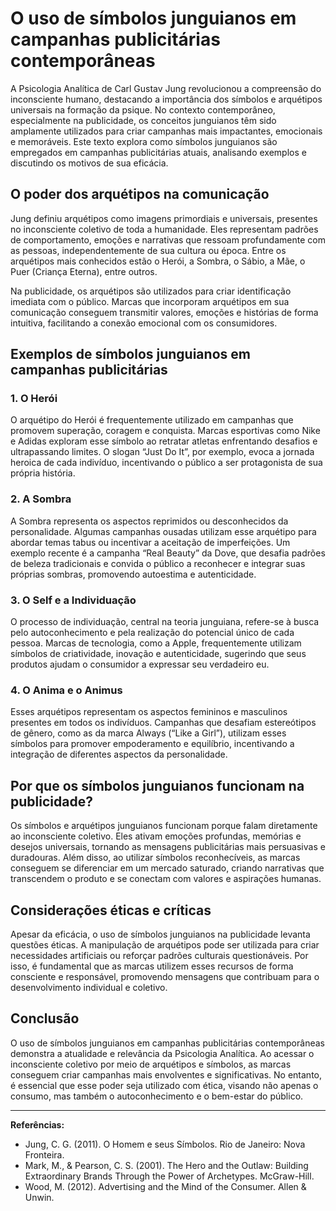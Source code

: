 
# O uso de símbolos junguianos em campanhas publicitárias contemporâneas

A Psicologia Analítica de Carl Gustav Jung revolucionou a compreensão do inconsciente humano, destacando a importância dos símbolos e arquétipos universais na formação da psique. No contexto contemporâneo, especialmente na publicidade, os conceitos junguianos têm sido amplamente utilizados para criar campanhas mais impactantes, emocionais e memoráveis. Este texto explora como símbolos junguianos são empregados em campanhas publicitárias atuais, analisando exemplos e discutindo os motivos de sua eficácia.

## O poder dos arquétipos na comunicação

Jung definiu arquétipos como imagens primordiais e universais, presentes no inconsciente coletivo de toda a humanidade. Eles representam padrões de comportamento, emoções e narrativas que ressoam profundamente com as pessoas, independentemente de sua cultura ou época. Entre os arquétipos mais conhecidos estão o Herói, a Sombra, o Sábio, a Mãe, o Puer (Criança Eterna), entre outros.

Na publicidade, os arquétipos são utilizados para criar identificação imediata com o público. Marcas que incorporam arquétipos em sua comunicação conseguem transmitir valores, emoções e histórias de forma intuitiva, facilitando a conexão emocional com os consumidores.

## Exemplos de símbolos junguianos em campanhas publicitárias

### 1. O Herói

O arquétipo do Herói é frequentemente utilizado em campanhas que promovem superação, coragem e conquista. Marcas esportivas como Nike e Adidas exploram esse símbolo ao retratar atletas enfrentando desafios e ultrapassando limites. O slogan “Just Do It”, por exemplo, evoca a jornada heroica de cada indivíduo, incentivando o público a ser protagonista de sua própria história.

### 2. A Sombra

A Sombra representa os aspectos reprimidos ou desconhecidos da personalidade. Algumas campanhas ousadas utilizam esse arquétipo para abordar temas tabus ou incentivar a aceitação de imperfeições. Um exemplo recente é a campanha “Real Beauty” da Dove, que desafia padrões de beleza tradicionais e convida o público a reconhecer e integrar suas próprias sombras, promovendo autoestima e autenticidade.

### 3. O Self e a Individuação

O processo de individuação, central na teoria junguiana, refere-se à busca pelo autoconhecimento e pela realização do potencial único de cada pessoa. Marcas de tecnologia, como a Apple, frequentemente utilizam símbolos de criatividade, inovação e autenticidade, sugerindo que seus produtos ajudam o consumidor a expressar seu verdadeiro eu.

### 4. O Anima e o Animus

Esses arquétipos representam os aspectos femininos e masculinos presentes em todos os indivíduos. Campanhas que desafiam estereótipos de gênero, como as da marca Always (“Like a Girl”), utilizam esses símbolos para promover empoderamento e equilíbrio, incentivando a integração de diferentes aspectos da personalidade.

## Por que os símbolos junguianos funcionam na publicidade?

Os símbolos e arquétipos junguianos funcionam porque falam diretamente ao inconsciente coletivo. Eles ativam emoções profundas, memórias e desejos universais, tornando as mensagens publicitárias mais persuasivas e duradouras. Além disso, ao utilizar símbolos reconhecíveis, as marcas conseguem se diferenciar em um mercado saturado, criando narrativas que transcendem o produto e se conectam com valores e aspirações humanas.

## Considerações éticas e críticas

Apesar da eficácia, o uso de símbolos junguianos na publicidade levanta questões éticas. A manipulação de arquétipos pode ser utilizada para criar necessidades artificiais ou reforçar padrões culturais questionáveis. Por isso, é fundamental que as marcas utilizem esses recursos de forma consciente e responsável, promovendo mensagens que contribuam para o desenvolvimento individual e coletivo.

## Conclusão

O uso de símbolos junguianos em campanhas publicitárias contemporâneas demonstra a atualidade e relevância da Psicologia Analítica. Ao acessar o inconsciente coletivo por meio de arquétipos e símbolos, as marcas conseguem criar campanhas mais envolventes e significativas. No entanto, é essencial que esse poder seja utilizado com ética, visando não apenas o consumo, mas também o autoconhecimento e o bem-estar do público.

---
**Referências:**
- Jung, C. G. (2011). O Homem e seus Símbolos. Rio de Janeiro: Nova Fronteira.
- Mark, M., & Pearson, C. S. (2001). The Hero and the Outlaw: Building Extraordinary Brands Through the Power of Archetypes. McGraw-Hill.
- Wood, M. (2012). Advertising and the Mind of the Consumer. Allen & Unwin.
```
